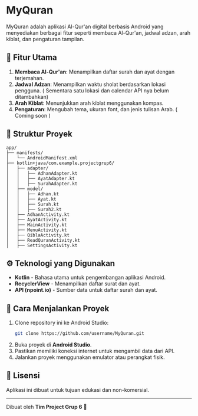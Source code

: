 # MyQuran

MyQuran adalah aplikasi Al-Qur'an digital berbasis Android yang menyediakan berbagai fitur seperti membaca Al-Qur'an, jadwal adzan, arah kiblat, dan pengaturan tampilan.

## 📌 Fitur Utama
1. **Membaca Al-Qur'an**: Menampilkan daftar surah dan ayat dengan terjemahan.
2. **Jadwal Adzan**: Menampilkan waktu sholat berdasarkan lokasi pengguna. ( Sementara satu lokasi dan calendar API nya belum ditambahkan)
3. **Arah Kiblat**: Menunjukkan arah kiblat menggunakan kompas.
4. **Pengaturan**: Mengubah tema, ukuran font, dan jenis tulisan Arab. ( Coming soon )

## 📂 Struktur Proyek
```
app/
├── manifests/
│   └── AndroidManifest.xml
├── kotlin+java/com.example.projectgrup6/
│   ├── adapter/
│   │   ├── AdhanAdapter.kt
│   │   ├── AyatAdapter.kt
│   │   ├── SurahAdapter.kt
│   ├── model/
│   │   ├── Adhan.kt
│   │   ├── Ayat.kt
│   │   ├── Surah.kt
│   │   ├── Surah2.kt
│   ├── AdhanActivity.kt
│   ├── AyatActivity.kt
│   ├── MainActivity.kt
│   ├── MenuActivity.kt
│   ├── QiblaActivity.kt
│   ├── ReadQuranActivity.kt
│   ├── SettingsActivity.kt
```

## ⚙️ Teknologi yang Digunakan
- **Kotlin** - Bahasa utama untuk pengembangan aplikasi Android.
- **RecyclerView** - Menampilkan daftar surat dan ayat.
- **API (npoint.io)** - Sumber data untuk daftar surah dan ayat.

## 🚀 Cara Menjalankan Proyek
1. Clone repository ini ke Android Studio:
   ```sh
   git clone https://github.com/username/MyQuran.git
   ```
2. Buka proyek di **Android Studio**.
3. Pastikan memiliki koneksi internet untuk mengambil data dari API.
4. Jalankan proyek menggunakan emulator atau perangkat fisik.

## 📜 Lisensi
Aplikasi ini dibuat untuk tujuan edukasi dan non-komersial.

---
Dibuat oleh **Tim Project Grup 6** 🎯

